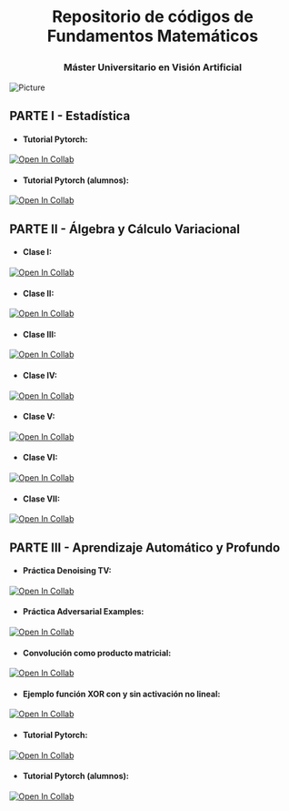 # <p style="text-align: center;">Repositorio de códigos de Fundamentos Matemáticos</p>

       
### <p style="text-align: center;">Máster Universitario en Visión Artificial</p>

<img src="https://mastervisionartificial.es/wp-content/uploads/2019/03/cropped-logotipo-1.png" 
        alt="Picture" 
        width="auto" 
        height="auto" 
        style="display: block; margin: 0 auto" />
        



## PARTE I - Estadística

* #### Tutorial Pytorch:
[![Open In Collab](https://colab.research.google.com/assets/colab-badge.svg)](https://githubtocolab.com/rollervan/FunMat/blob/main/Parte_I/TUTORIAL_PYTORCH.ipynb)

* #### Tutorial Pytorch (alumnos):
[![Open In Collab](https://colab.research.google.com/assets/colab-badge.svg)](https://githubtocolab.com/rollervan/FunMat/blob/main/Parte_I/TUTORIAL_PYTORCH_alumnos.ipynb)

## PARTE II - Álgebra y Cálculo Variacional

* #### Clase I:
[![Open In Collab](https://colab.research.google.com/assets/colab-badge.svg)](https://githubtocolab.com/rollervan/FunMat/blob/main/Parte_II/Clase%20I.ipynb)


* #### Clase II: 
[![Open In Collab](https://colab.research.google.com/assets/colab-badge.svg)](https://githubtocolab.com/rollervan/FunMat/blob/main/Parte_II/Clase%20II.ipynb)


* #### Clase III: 
[![Open In Collab](https://colab.research.google.com/assets/colab-badge.svg)](https://githubtocolab.com/rollervan/FunMat/blob/main/Parte_II/Clase%20III.ipynb)


* #### Clase IV: 
[![Open In Collab](https://colab.research.google.com/assets/colab-badge.svg)](https://githubtocolab.com/rollervan/FunMat/blob/main/Parte_II/Clase%20IV.ipynb)

* #### Clase V: 
[![Open In Collab](https://colab.research.google.com/assets/colab-badge.svg)](https://githubtocolab.com/rollervan/FunMat/blob/main/Parte_II/Clase%20V.ipynb)


* #### Clase VI: 
[![Open In Collab](https://colab.research.google.com/assets/colab-badge.svg)](https://githubtocolab.com/rollervan/FunMat/blob/main/Parte_II/Clase%20VI.ipynb)


* #### Clase VII: 
[![Open In Collab](https://colab.research.google.com/assets/colab-badge.svg)](https://githubtocolab.com/rollervan/FunMat/blob/main/Parte_II/Clase%20VII.ipynb)


## PARTE III - Aprendizaje Automático y Profundo

* #### Práctica Denoising TV: 
[![Open In Collab](https://colab.research.google.com/assets/colab-badge.svg)](https://githubtocolab.com/rollervan/FunMat/blob/main/Codes/Parte_III/Práctica_TV_TF2.ipynb)


* #### Práctica Adversarial Examples:
[![Open In Collab](https://colab.research.google.com/assets/colab-badge.svg)](https://githubtocolab.com/rollervan/FunMat/blob/main/Codes/Parte_III/Práctica_Adversarial_Examples.ipynb)

* #### Convolución como producto matricial: 
[![Open In Collab](https://colab.research.google.com/assets/colab-badge.svg)](https://githubtocolab.com/rollervan/FunMat/blob/main/Parte_III/Convolution%20as%20a%20Matrix%20Product.ipynb)

* #### Ejemplo función XOR con y sin activación no lineal:
[![Open In Collab](https://colab.research.google.com/assets/colab-badge.svg)](https://githubtocolab.com/rollervan/FunMat/blob/main/Parte_III/XOR_example.ipynb)

* #### Tutorial Pytorch:
[![Open In Collab](https://colab.research.google.com/assets/colab-badge.svg)](https://githubtocolab.com/rollervan/FunMat/blob/main/Parte_I/TUTORIAL_PYTORCH.ipynb)

* #### Tutorial Pytorch (alumnos):
[![Open In Collab](https://colab.research.google.com/assets/colab-badge.svg)](https://githubtocolab.com/rollervan/FunMat/blob/main/Parte_I/TUTORIAL_PYTORCH_alumnos.ipynb)
